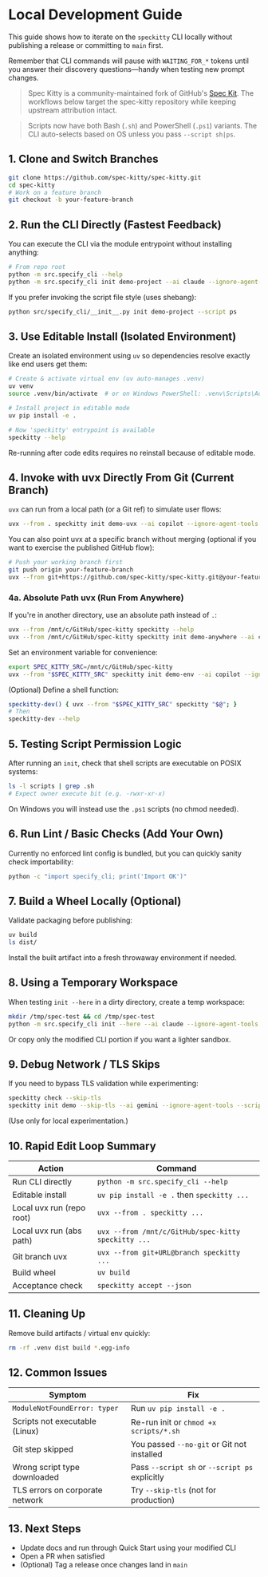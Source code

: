 # Local Development Guide

This guide shows how to iterate on the `speckitty` CLI locally without publishing a release or committing to `main` first.

Remember that CLI commands will pause with `WAITING_FOR_*` tokens until you answer their discovery questions—handy when testing new prompt changes.

> Spec Kitty is a community-maintained fork of GitHub's [Spec Kit](https://github.com/github/spec-kit). The workflows below target the spec-kitty repository while keeping upstream attribution intact.

> Scripts now have both Bash (`.sh`) and PowerShell (`.ps1`) variants. The CLI auto-selects based on OS unless you pass `--script sh|ps`.

## 1. Clone and Switch Branches

```bash
git clone https://github.com/spec-kitty/spec-kitty.git
cd spec-kitty
# Work on a feature branch
git checkout -b your-feature-branch
```

## 2. Run the CLI Directly (Fastest Feedback)

You can execute the CLI via the module entrypoint without installing anything:

```bash
# From repo root
python -m src.specify_cli --help
python -m src.specify_cli init demo-project --ai claude --ignore-agent-tools --script sh
```

If you prefer invoking the script file style (uses shebang):

```bash
python src/specify_cli/__init__.py init demo-project --script ps
```

## 3. Use Editable Install (Isolated Environment)

Create an isolated environment using `uv` so dependencies resolve exactly like end users get them:

```bash
# Create & activate virtual env (uv auto-manages .venv)
uv venv
source .venv/bin/activate  # or on Windows PowerShell: .venv\Scripts\Activate.ps1

# Install project in editable mode
uv pip install -e .

# Now 'speckitty' entrypoint is available
speckitty --help
```

Re-running after code edits requires no reinstall because of editable mode.

## 4. Invoke with uvx Directly From Git (Current Branch)

`uvx` can run from a local path (or a Git ref) to simulate user flows:

```bash
uvx --from . speckitty init demo-uvx --ai copilot --ignore-agent-tools --script sh
```

You can also point uvx at a specific branch without merging (optional if you want to exercise the published GitHub flow):

```bash
# Push your working branch first
git push origin your-feature-branch
uvx --from git+https://github.com/spec-kitty/spec-kitty.git@your-feature-branch speckitty init demo-branch-test --script ps
```

### 4a. Absolute Path uvx (Run From Anywhere)

If you're in another directory, use an absolute path instead of `.`:

```bash
uvx --from /mnt/c/GitHub/spec-kitty speckitty --help
uvx --from /mnt/c/GitHub/spec-kitty speckitty init demo-anywhere --ai copilot --ignore-agent-tools --script sh
```

Set an environment variable for convenience:
```bash
export SPEC_KITTY_SRC=/mnt/c/GitHub/spec-kitty
uvx --from "$SPEC_KITTY_SRC" speckitty init demo-env --ai copilot --ignore-agent-tools --script ps
```

(Optional) Define a shell function:
```bash
speckitty-dev() { uvx --from "$SPEC_KITTY_SRC" speckitty "$@"; }
# Then
speckitty-dev --help
```

## 5. Testing Script Permission Logic

After running an `init`, check that shell scripts are executable on POSIX systems:

```bash
ls -l scripts | grep .sh
# Expect owner execute bit (e.g. -rwxr-xr-x)
```
On Windows you will instead use the `.ps1` scripts (no chmod needed).

## 6. Run Lint / Basic Checks (Add Your Own)

Currently no enforced lint config is bundled, but you can quickly sanity check importability:
```bash
python -c "import specify_cli; print('Import OK')"
```

## 7. Build a Wheel Locally (Optional)

Validate packaging before publishing:

```bash
uv build
ls dist/
```
Install the built artifact into a fresh throwaway environment if needed.

## 8. Using a Temporary Workspace

When testing `init --here` in a dirty directory, create a temp workspace:

```bash
mkdir /tmp/spec-test && cd /tmp/spec-test
python -m src.specify_cli init --here --ai claude --ignore-agent-tools --script sh  # if repo copied here
```
Or copy only the modified CLI portion if you want a lighter sandbox.

## 9. Debug Network / TLS Skips

If you need to bypass TLS validation while experimenting:

```bash
speckitty check --skip-tls
speckitty init demo --skip-tls --ai gemini --ignore-agent-tools --script ps
```
(Use only for local experimentation.)

## 10. Rapid Edit Loop Summary

| Action | Command |
|--------|---------|
| Run CLI directly | `python -m src.specify_cli --help` |
| Editable install | `uv pip install -e .` then `speckitty ...` |
| Local uvx run (repo root) | `uvx --from . speckitty ...` |
| Local uvx run (abs path) | `uvx --from /mnt/c/GitHub/spec-kitty speckitty ...` |
| Git branch uvx | `uvx --from git+URL@branch speckitty ...` |
| Build wheel | `uv build` |
| Acceptance check | `speckitty accept --json` |

## 11. Cleaning Up

Remove build artifacts / virtual env quickly:
```bash
rm -rf .venv dist build *.egg-info
```

## 12. Common Issues

| Symptom | Fix |
|---------|-----|
| `ModuleNotFoundError: typer` | Run `uv pip install -e .` |
| Scripts not executable (Linux) | Re-run init or `chmod +x scripts/*.sh` |
| Git step skipped | You passed `--no-git` or Git not installed |
| Wrong script type downloaded | Pass `--script sh` or `--script ps` explicitly |
| TLS errors on corporate network | Try `--skip-tls` (not for production) |

## 13. Next Steps

- Update docs and run through Quick Start using your modified CLI
- Open a PR when satisfied
- (Optional) Tag a release once changes land in `main`

